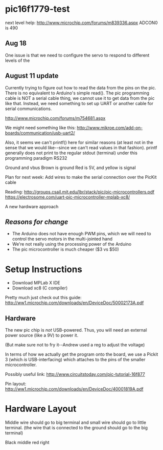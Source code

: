# pic16f1779-test
next level help: http://www.microchip.com/forums/m839336.aspx
ADCON0 is 490

## Aug 18
One issue is that we need to configure the servo to respond to different levels of the 

## August 11 update
Currently trying to figure out how to read the data from the pins on the pic. There is no equivalent to Arduino's simple read(). The pic programming cable is NOT a serial cable thing, we cannot use it to get data from the pic like that. Instead, we need something to set up UART or another cable for serial communications.

http://www.microchip.com/forums/m754681.aspx

We might need something like this: http://www.mikroe.com/add-on-boards/communication/usb-uart2/

Also, it seems we can't printf() here for similar reasons (at least not in the sense that we would like--since we can't read values in that fashion). printf generally does not print to the regular stdout (terminal) under this programming paradigm
RS232

Ground and vbus
Brown is ground
Red is 5V,
and yellow is signal

Plan for next week: Add wires to make the serial connection over the PicKit cable

Reading:
http://groups.csail.mit.edu/lbr/stack/pic/pic-microcontrollers.pdf
https://electrosome.com/uart-pic-microcontroller-mplab-xc8/


A new hardware approach 
## *Reasons for change*
* The Arduino does not have enough PWM pins, which we will need to control the servo motors in the multi-jointed hand
* We're not really using the processing power of the Arduino
* The pic microcontroller is much cheaper ($3 vs $50)


# Setup Instructions
* Download MPLab X IDE
* Download xc8 (C compiler) 

Pretty much just check out this guide:
http://ww1.microchip.com/downloads/en/DeviceDoc/50002173A.pdf

## Hardware
The new pic chip is *not* USB-powered. Thus, you will need an external power source (like a 9V) to power it.

(But make sure not to fry it--Andrew used a reg to adjust the voltage)

In terms of how we actually get the program onto the board, we  use a Pickit 3 (which *is* USB-interfacing) which attaches to the pins of the smaller microcontroller.   


Possibly useful link: http://www.circuitstoday.com/pic-tutorial-16f877

Pin layout: http://ww1.microchip.com/downloads/en/DeviceDoc/40001819A.pdf

# Hardware Layout
Middle wire should go to big terminal and small wire should go to little terminal.
(the wire that is connected to the ground should go to the big terminal)

Black middle red right
